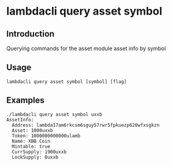 # lambdacli query asset symbol

## Introduction

Querying commands for the asset module asset info by symbol

## Usage

```
lambdacli query asset symbol [symbol] [flag]
```

## Examples

```
./lambdacli query asset symbol uxxb
AssetInfo:
  Address: lambda17am6rkcsm6sguy57rwr5fpkuezp620wfxsgkzn
  Asset: 1000uxxb
  Token: 1000000000000ulamb
  Name: XBB Coin
  Mintable: true
  CurrSupply: 1900uxxb
  LockSupply: 0uxxb
```


